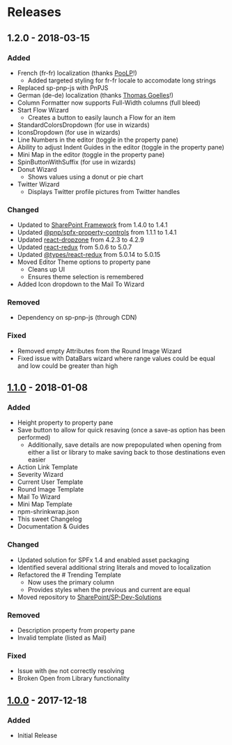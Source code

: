 # Releases
## 1.2.0 - 2018-03-15
### Added
- French (fr-fr) localization (thanks [PooLP](https://github.com/PooLP)!)
  - Added targeted styling for fr-fr locale to accomodate long strings
- Replaced sp-pnp-js with PnPJS
- German (de-de) localization (thanks [Thomas Goelles](h\https://github.com/thomyg)!)
- Column Formatter now supports Full-Width columns (full bleed)
- Start Flow Wizard
  - Creates a button to easily launch a Flow for an item
- StandardColorsDropdown (for use in wizards)
- IconsDropdown (for use in wizards)
- Line Numbers in the editor (toggle in the property pane)
- Ability to adjust Indent Guides in the editor (toggle in the property pane)
- Mini Map in the editor (toggle in the property pane)
- SpinButtonWithSuffix (for use in wizards)
- Donut Wizard
  - Shows values using a donut or pie chart
- Twitter Wizard
  - Displays Twitter profile pictures from Twitter handles

### Changed
- Updated to [SharePoint Framework](https://github.com/SharePoint/sp-dev-docs/wiki/Release-Notes-for-SPFx-Package-Version-1.4.1) from 1.4.0 to 1.4.1
- Updated [@pnp/spfx-property-controls](https://github.com/SharePoint/sp-dev-fx-property-controls/blob/master/CHANGELOG.md) from 1.1.1 to 1.4.1
- Updated [react-dropzone](https://react-dropzone.js.org/) from 4.2.3 to 4.2.9
- Updated [react-redux](https://github.com/reactjs/react-redux/releases) from 5.0.6 to 5.0.7
- Updated [@types/react-redux](https://github.com/DefinitelyTyped/DefinitelyTyped/tree/master/types/react-redux) from 5.0.14 to 5.0.15
- Moved Editor Theme options to property pane
  - Cleans up UI
  - Ensures theme selection is remembered
- Added Icon dropdown to the Mail To Wizard

### Removed
- Dependency on sp-pnp-js (through CDN)

### Fixed
- Removed empty Attributes from the Round Image Wizard
- Fixed issue with DataBars wizard where range values could be equal and low could be greater than high

## [1.1.0] - 2018-01-08
### Added
- Height property to property pane
- Save button to allow for quick resaving (once a save-as option has been performed)
  - Additionally, save details are now prepopulated when opening from either a list or library to make saving back to those destinations even easier
- Action Link Template
- Severity Wizard
- Current User Template
- Round Image Template
- Mail To Wizard
- Mini Map Template
- npm-shrinkwrap.json
- This sweet Changelog
- Documentation & Guides

### Changed
- Updated solution for SPFx 1.4 and enabled asset packaging
- Identified several additional string literals and moved to localization
- Refactored the # Trending Template
  - Now uses the primary column
  - Provides styles when the previous and current are equal
- Moved repository to [SharePoint/SP-Dev-Solutions](https://github.com/SharePoint/sp-dev-solutions)

### Removed
- Description property from property pane
- Invalid template (listed as Mail)

### Fixed
- Issue with `@me` not correctly resolving
- Broken Open from Library functionality

## [1.0.0] - 2017-12-18
### Added
- Initial Release

[1.1.0]: https://github.com/SharePoint/sp-dev-solutions
[1.0.0]: https://github.com/thechriskent/ColumnFormatter